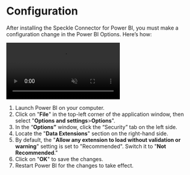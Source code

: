 # Configuration

After installing the Speckle Connector for Power BI, you must make a configuration change in the Power BI Options. Here’s how:

<video autoplay muted loop>
  <source src="./img-powerbi/2-configuration.mp4" type="video/mp4">
  Your browser does not support the video tag.
</video>

1. Launch Power BI on your computer.
2. Click on "**File**" in the top-left corner of the application window, then select "**Options and settings**>**Options**".
3. In the “**Options”** window, click the “Security” tab on the left side.
4. Locate the "**Data Extensions**" section on the right-hand side.
5. By default, the "**Allow any extension to load without validation or warning**" setting is set to "Recommended". Switch it to "**Not Recommended**."
6. Click on "**OK**" to save the changes.
7. Restart Power BI for the changes to take effect.
